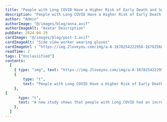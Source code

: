 ```yaml
---
title: "People with Long COVID Have a Higher Risk of Early Death and Serious Disease"
description: "People with Long COVID Have a Higher Risk of Early Death and Serious Disease"
author: "Admin"
authorImage: "@/images/blog/anna.avif"
authorImageAlt: "Avatar Description"
pubDate: 2024-04-19
cardImage: "@/images/blog/post-3.avif"
cardImageAlt: "Side view worker wearing gloves"
cardImageUrl : "https://img.2loveyou.com/img/a-A-1678254222958-1678256843744.jpg"
readTime: 2
tags: ["Unclassified"]
contents:
  [
    { type: "img", text: "https://img.2loveyou.com/img/a-A-1678254222958-1678256843744.jpg" },
    { 
        type: "t", 
        text: "People with Long COVID Have a Higher Risk of Early Death and Serious Disease"
    },
{
      type: "t",
      text: "A new study shows that people with Long COVID had an increased risk of dying and developing serious health problems compared to people who never had COVID-19.\n\nLong COVID means that symptom lasts weeks, months, or longer. Some symptoms\u2014like fatigue, cognitive dysfunction, and chronic pain\u2014affect patients\u2019 daily lives, while others\u2014like organ damage\u2014linger beneath the surface, potentially causing serious illness later on. The new study looks at the latter.\n\nIn the year after their COVID-19 diagnoses, people with Long COVID were significantly more likely to seek care for health problems including irregular heartbeats, blood clots, strokes, heart disease, heart failure, and respiratory disease. Irregular heartbeats and chronic obstructive pulmonary disease (COPD) were the most commonly treated conditions among people with Long COVID.\n\nPeople who were hospitalized with COVID-19 when they first got sick were especially likely to later have health problems. More than half got treatment for irregular heartbeats, more than 40% got treatment for COPD, and almost 30% got treatment for heart disease.\n\nAlmost 3% of the people with Long COVID died in the year after their initial COVID-19 cases, compared to just over 1% of the people who hadn\u2019t been diagnosed with COVID-19.\n\nThere are a few caveats to the research. First, health records aren\u2019t a perfect data source because they only include people who sought medical care, which excludes people who either didn\u2019t have access or were well enough to manage their symptoms at home; health records also may not reflect every symptom someone experiences. Second, the study looked at people who got COVID-19 in 2020, before vaccines were available. While vaccines do not entirely prevent Long COVID, they reduce the risk of developing it. Finally, it\u2019s possible that some people had COVID-19 but didn\u2019t know it.\n\nThe study adds more support to an increasingly solid conclusion: COVID-19 leaves its mark on the body in myriad ways, some of which last far longer\u2014and are more serious\u2014than a few days of flu-like symptoms."
    },
  ]
---
```

